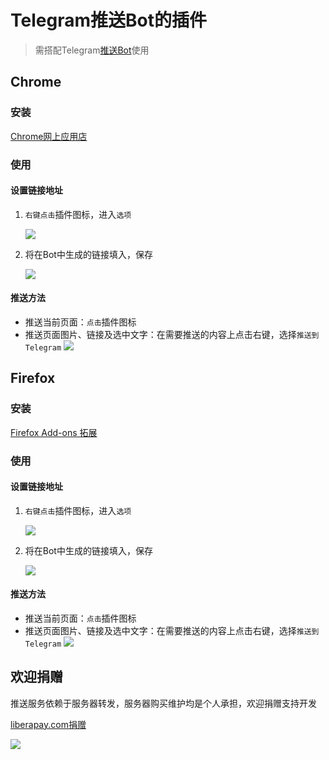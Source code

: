 # Telegram推送Bot的插件

> 需搭配Telegram[推送Bot](https://t.me/notificationme_bot)使用

## Chrome

### 安装

[Chrome网上应用店](https://chrome.google.com/webstore/detail/tg%E6%9C%BA%E5%99%A8%E4%BA%BA%E6%8E%A8%E9%80%81/aiaeplfbkfnjoiinepmhjefpcbpmcigf?utm_source=chrome-ntp-icon)

### 使用

#### 设置链接地址

1. ``右键点击``插件图标，进入``选项``

    ![](https://github.com/Fndroid/tg_notification_chrome/blob/master/images/usage4.png?raw=true)
2. 将在Bot中生成的链接填入，保存
    
    ![](https://github.com/Fndroid/tg_notification_chrome/blob/master/images/usage5.png?raw=true)

#### 推送方法

- 推送当前页面：``点击``插件图标
- 推送页面图片、链接及选中文字：在需要推送的内容上点击右键，选择``推送到Telegram``
    ![](https://github.com/Fndroid/tg_notification_chrome/blob/master/images/usage6.png?raw=true)


## Firefox

### 安装

[Firefox Add-ons 拓展](https://addons.mozilla.org/zh-CN/firefox/addon/tg%E6%9C%BA%E5%99%A8%E4%BA%BA%E6%8E%A8%E9%80%81/)

### 使用

#### 设置链接地址

1. ``右键点击``插件图标，进入``选项``

    ![](https://github.com/Fndroid/tg_notification_chrome/blob/master/images/usage7.png?raw=true)
2. 将在Bot中生成的链接填入，保存
    
    ![](https://github.com/Fndroid/tg_notification_chrome/blob/master/images/usage8.png?raw=true)

#### 推送方法

- 推送当前页面：``点击``插件图标
- 推送页面图片、链接及选中文字：在需要推送的内容上点击右键，选择``推送到Telegram``
    ![](https://github.com/Fndroid/tg_notification_chrome/blob/master/images/usage6.png?raw=true)


## 欢迎捐赠

推送服务依赖于服务器转发，服务器购买维护均是个人承担，欢迎捐赠支持开发

[liberapay.com捐赠](https://liberapay.com/fndroid/)

![](https://raw.githubusercontent.com/Fndroid/jsbox_script/master/imgs/thankyou.jpg)